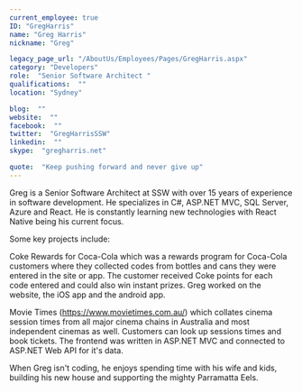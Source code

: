 ```yaml
---
current_employee: true
ID: "GregHarris"
name: "Greg Harris"
nickname: "Greg"

legacy_page_url: "/AboutUs/Employees/Pages/GregHarris.aspx"
category: "Developers"
role:  "Senior Software Architect "
qualifications:  ""
location: "Sydney"

blog:  ""
website:  ""
facebook:  ""
twitter:  "GregHarrisSSW"
linkedin:  ""
skype:  "gregharris.net"

quote:  "Keep pushing forward and never give up"
---
```


​​​​​​​​​​​​​​Greg is a Senior Software Architect at SSW with over 15 years of experience in software development. He specializes in C#, ASP.NET MVC, SQL​ Server, Azure and React. He is constantly learning new technologies with React Native being his current focus.

Some key projects include:  

Coke Rewards for Coca-Cola which was a rewards program for Coca-Cola customers where they collected codes from bottles and cans they were entered in the site or app. The customer received Coke points for each code entered and could also win instant prizes. Greg worked on the website, the iOS app and the android app.

Movie Times (https://www.movietimes.com.au/) which collates cinema session times from all major cinema chains in Australia and most independent cinemas as well. Customers can look up sessions times and book tickets. The frontend was written in ASP.NET MVC and connected to ASP.NET Web API for it's data.   

When Greg isn't coding, he enjoys spending time with his wife and kids, building his new house and supporting the mighty Parramatta Eels.  